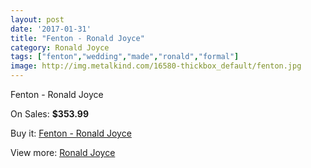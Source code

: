 ```yaml
---
layout: post
date: '2017-01-31'
title: "Fenton - Ronald Joyce"
category: Ronald Joyce
tags: ["fenton","wedding","made","ronald","formal"]
image: http://img.metalkind.com/16580-thickbox_default/fenton.jpg
---
```

Fenton - Ronald Joyce

On Sales: **$353.99**
<a href="https://www.metalkind.com/en/ronald-joyce/7068-fenton.html"><amp-img layout="responsive" width="600" height="600" src="//img.metalkind.com/16580-thickbox_default/fenton.jpg" alt="Fenton - Ronald Joyce 0" /></a>
<a href="https://www.metalkind.com/en/ronald-joyce/7068-fenton.html"><amp-img layout="responsive" width="600" height="600" src="//img.metalkind.com/16581-thickbox_default/fenton.jpg" alt="Fenton - Ronald Joyce 1" /></a>

Buy it: [Fenton - Ronald Joyce](https://www.metalkind.com/en/ronald-joyce/7068-fenton.html "Fenton - Ronald Joyce")

View more: [Ronald Joyce](https://www.metalkind.com/en/110-ronald-joyce "Ronald Joyce")
